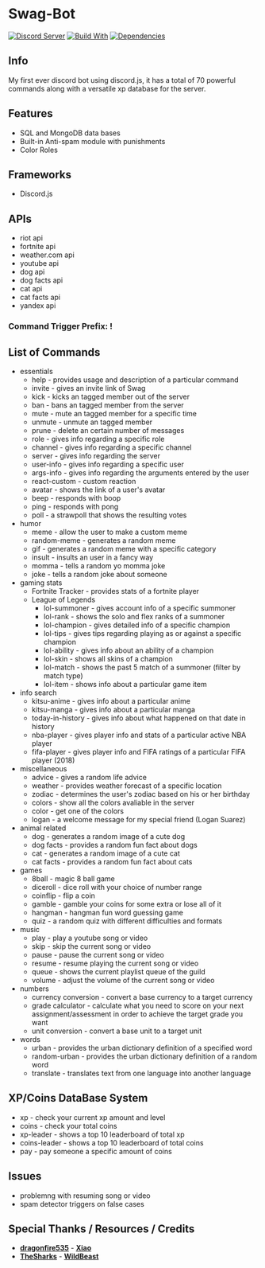 # Swag-Bot
[![Discord Server](https://discordapp.com/api/guilds/468302650337787914/embed.png)](https://discord.gg/ZG3UCB5)
[![Build With](https://img.shields.io/npm/v/discord.js.svg?maxAge=3600)](https://www.npmjs.com/package/discord.js)
[![Dependencies](https://img.shields.io/david/expressjs/express.svg)](https://github.com/c3duan/Swag-Bot/blob/master/package.json)

## Info
My first ever discord bot using discord.js, it has a total of 70 powerful commands along with a versatile xp database for the server.

## Features
- SQL and MongoDB data bases
- Built-in Anti-spam module with punishments
- Color Roles

## Frameworks
- Discord.js

## APIs
- riot api
- fortnite api
- weather.com api
- youtube api
- dog api
- dog facts api
- cat api
- cat facts api
- yandex api


### Command Trigger Prefix: !

## List of Commands
- essentials
    - help - provides usage and description of a particular command
    - invite - gives an invite link of Swag
    - kick - kicks an tagged member out of the server
    - ban - bans an tagged member from the server
    - mute - mute an tagged member for a specific time
    - unmute - unmute an tagged member
    - prune - delete an certain number of messages
    - role - gives info regarding a specific role
    - channel - gives info regarding a specific channel
    - server - gives info regarding the server
    - user-info - gives info regarding a specific user
    - args-info - gives info regarding the arguments entered by the user
    - react-custom - custom reaction
    - avatar - shows the link of a user's avatar
    - beep - responds with boop
    - ping - responds with pong
    - poll - a strawpoll that shows the resulting votes
- humor
    - meme - allow the user to make a custom meme
    - random-meme - generates a random meme
    - gif - generates a random meme with a specific category
    - insult - insults an user in a fancy way
    - momma - tells a random yo momma joke
    - joke - tells a random joke about someone
- gaming stats
    - Fortnite Tracker - provides stats of a fortnite player
    - League of Legends
        - lol-summoner - gives account info of a specific summoner
        - lol-rank - shows the solo and flex ranks of a summoner
        - lol-champion - gives detailed info of a specific champion
        - lol-tips - gives tips regarding playing as or against a specific champion
        - lol-ability - gives info about an ability of a champion
        - lol-skin - shows all skins of a champion
        - lol-match - shows the past 5 match of a summoner (filter by match type)
        - lol-item - shows info about a particular game item
- info search
    - kitsu-anime - gives info about a particular anime
    - kitsu-manga - gives info about a particular manga
    - today-in-history - gives info about what happened on that date in history
    - nba-player - gives player info and stats of a particular active NBA player
    - fifa-player - gives player info and FIFA ratings of a particular FIFA player (2018)
- miscellaneous 
    - advice - gives a random life advice
    - weather - provides weather forecast of a specific location
    - zodiac - determines the user's zodiac based on his or her birthday
    - colors - show all the colors avaliable in the server
    - color - get one of the colors
    - logan - a welcome message for my special friend (Logan Suarez)
- animal related
    - dog - generates a random image of a cute dog
    - dog facts - provides a random fun fact about dogs
    - cat - generates a random image of a cute cat
    - cat facts - provides a random fun fact about cats
- games
    - 8ball - magic 8 ball game
    - diceroll - dice roll with your choice of number range
    - coinflip - flip a coin
    - gamble - gamble your coins for some extra or lose all of it
    - hangman - hangman fun word guessing game
    - quiz - a random quiz with different difficulties and formats
- music
    - play - play a youtube song or video
    - skip - skip the current song or video
    - pause - pause the current song or video
    - resume - resume playing the current song or video
    - queue - shows the current playlist queue of the guild
    - volume - adjust the volume of the current song or video
- numbers
    - currency conversion - convert a base currency to a target currency
    - grade calculator - calculate what you need to score on your next assignment/assessment in order to achieve the target grade you want
    - unit conversion - convert a base unit to a target unit
- words
    - urban - provides the urban dictionary definition of a specified word
    - random-urban - provides the urban dictionary definition of a random word
    - translate - translates text from one language into another language


## XP/Coins DataBase System
- xp - check your current xp amount and level
- coins - check your total coins
- xp-leader - shows a top 10 leaderboard of total xp
- coins-leader - shows a top 10 leaderboard of total coins
- pay - pay someone a specific amount of coins

## Issues
- problemng with resuming song or video
- spam detector triggers on false cases

## Special Thanks / Resources / Credits
- **[dragonfire535](https://github.com/dragonfire535)** - **[Xiao](https://github.com/dragonfire535/xiao)**
- **[TheSharks](https://github.com/TheSharks)** - **[WildBeast](https://github.com/TheSharks/WildBeast)**


    

